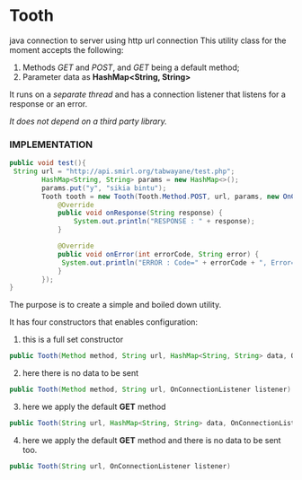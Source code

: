 # Tooth
java connection to server using http url connection
This utility class for the moment accepts the following:
1. Methods *GET* and *POST*, and *GET* being a default method;
2. Parameter data as **HashMap<String, String>**

It runs on a *separate thread* and has a connection listener that listens for a response or an error.

*It does not depend on a third party library.*

### IMPLEMENTATION
```java
public void test(){
 String url = "http://api.smirl.org/tabwayane/test.php";
        HashMap<String, String> params = new HashMap<>();
        params.put("y", "sikia bintu");
        Tooth tooth = new Tooth(Tooth.Method.POST, url, params, new OnConnectionListener(){
            @Override
            public void onResponse(String response) {
                System.out.println("RESPONSE : " + response);
            }

            @Override
            public void onError(int errorCode, String error) {
             System.out.println("ERROR : Code=" + errorCode + ", Error=" + error);
            }
        });
}
```
The purpose is to create a simple and boiled down utility.

It has four constructors that enables configuration:
1. this is a full set constructor
```java
public Tooth(Method method, String url, HashMap<String, String> data, OnConnectionListener listener)
```
2. here there is no data to be sent
```java
public Tooth(Method method, String url, OnConnectionListener listener)
```
3. here we apply the default **GET** method
```java
public Tooth(String url, HashMap<String, String> data, OnConnectionListener listener)
```
4. here we apply the default **GET** method and there is no data to be sent too.
```java
public Tooth(String url, OnConnectionListener listener)
```

